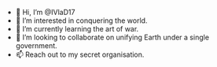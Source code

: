 - 👋 Hi, I’m @IVlaD17
- 👀 I’m interested in conquering the world.
- 🌱 I’m currently learning the art of war.
- 💞️ I’m looking to collaborate on unifying Earth under a single government.
- 📫 Reach out to my secret organisation.

<!---
IVlaD17/IVlaD17 is a ✨ special ✨ repository because its `README.md` (this file) appears on your GitHub profile.
You can click the Preview link to take a look at your changes.
--->
